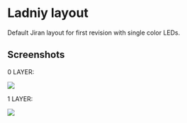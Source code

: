 # Ladniy layout

Default Jiran layout for first revision with single color LEDs.

## Screenshots

0 LAYER:

<img src="https://i.imgur.com/vx0bUAb.png"/>

1 LAYER:

<img src="https://i.imgur.com/y103Vn9.png"/>